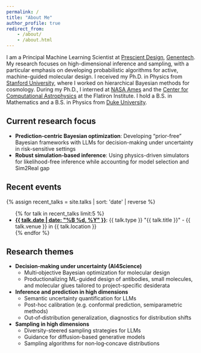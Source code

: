 ```yaml
---
permalink: /
title: "About Me"
author_profile: true
redirect_from:
    - /about/
    - /about.html
---
```


I am a Principal Machine Learning Scientist at [Prescient Design](https://www.gene.com/scientists/our-scientists/prescient-design), [Genentech](https://www.gene.com/scientists/our-scientists/ji-won-park). My research focuses on high-dimensional inference and sampling, with a particular emphasis on developing probabilistic algorithms for active, machine-guided molecular design. I received my Ph.D. in Physics from [Stanford University](https://kipac.stanford.edu/people/ji-won-park), where I worked on hierarchical Bayesian methods for cosmology. During my Ph.D., I interned at [NASA Ames](https://www.nasa.gov/ames/) and the [Center for Computational Astrophysics](https://www.simonsfoundation.org/flatiron/center-for-computational-astrophysics/) at the Flatiron Institute. I hold a B.S. in Mathematics and a B.S. in Physics from [Duke University](https://duke.edu/).

## Current research focus  
* **Prediction-centric Bayesian optimization**: Developing “prior-free” Bayesian frameworks with LLMs for decision-making under uncertainty in risk-sensitive settings
* **Robust simulation-based inference**: Using physics-driven simulators for likelihood-free inference while accounting for model selection and Sim2Real gap

<h2>Recent events</h2>

{% assign recent_talks = site.talks | sort: 'date' | reverse %}
<ul>
{% for talk in recent_talks limit:5 %}
<li><a href="{{ talk.url }}"><strong>{{ talk.date | date: "%B %d, %Y" }}</strong></a>: {{ talk.type }} "{{ talk.title }}" - {{ talk.venue }} in {{ talk.location }} </li>
{% endfor %}
</ul>

## Research themes
* **Decision-making under uncertainty (AI4Science)**
    * Multi‑objective Bayesian optimization for molecular design
    * Productionalizing ML-guided design of antibodies, small molecules, and molecular glues tailored to project-specific desiderata
* **Inference and prediction in high dimensions**
    * Semantic uncertainty quantification for LLMs
    * Post-hoc calibration (e.g. conformal prediction, semiparametric methods)
    * Out‑of‑distribution generalization, diagnostics for distribution shifts
* **Sampling in high dimensions**
    * Diversity-steered sampling strategies for LLMs
    * Guidance for diffusion-based generative models
    * Sampling algorithms for non‑log‑concave distributions


